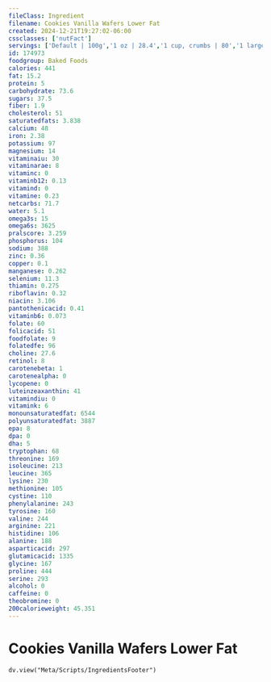 ```yaml
---
fileClass: Ingredient
filename: Cookies Vanilla Wafers Lower Fat
created: 2024-12-21T19:27:02-06:00
cssclasses: ['nutFact']
servings: ['Default | 100g','1 oz | 28.4','1 cup, crumbs | 80','1 large | 6','1 medium | 4','1 small | 3']
id: 174973
foodgroup: Baked Foods
calories: 441
fat: 15.2
protein: 5
carbohydrate: 73.6
sugars: 37.5
fiber: 1.9
cholesterol: 51
saturatedfats: 3.838
calcium: 48
iron: 2.38
potassium: 97
magnesium: 14
vitaminaiu: 30
vitaminarae: 8
vitaminc: 0
vitaminb12: 0.13
vitamind: 0
vitamine: 0.23
netcarbs: 71.7
water: 5.1
omega3s: 15
omega6s: 3625
pralscore: 3.259
phosphorus: 104
sodium: 388
zinc: 0.36
copper: 0.1
manganese: 0.262
selenium: 11.3
thiamin: 0.275
riboflavin: 0.32
niacin: 3.106
pantothenicacid: 0.41
vitaminb6: 0.073
folate: 60
folicacid: 51
foodfolate: 9
folatedfe: 96
choline: 27.6
retinol: 8
carotenebeta: 1
carotenealpha: 0
lycopene: 0
luteinzeaxanthin: 41
vitamindiu: 0
vitamink: 6
monounsaturatedfat: 6544
polyunsaturatedfat: 3887
epa: 8
dpa: 0
dha: 5
tryptophan: 68
threonine: 169
isoleucine: 213
leucine: 365
lysine: 230
methionine: 105
cystine: 110
phenylalanine: 243
tyrosine: 160
valine: 244
arginine: 221
histidine: 106
alanine: 188
asparticacid: 297
glutamicacid: 1335
glycine: 167
proline: 444
serine: 293
alcohol: 0
caffeine: 0
theobromine: 0
200calorieweight: 45.351
---
```


# Cookies Vanilla Wafers Lower Fat

```dataviewjs
dv.view("Meta/Scripts/IngredientsFooter")
```